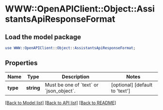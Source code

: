 # WWW::OpenAPIClient::Object::AssistantsApiResponseFormat

## Load the model package
```perl
use WWW::OpenAPIClient::Object::AssistantsApiResponseFormat;
```

## Properties
Name | Type | Description | Notes
------------ | ------------- | ------------- | -------------
**type** | **string** | Must be one of &#x60;text&#x60; or &#x60;json_object&#x60;. | [optional] [default to &#39;text&#39;]

[[Back to Model list]](../README.md#documentation-for-models) [[Back to API list]](../README.md#documentation-for-api-endpoints) [[Back to README]](../README.md)


